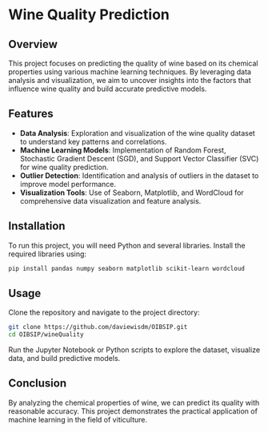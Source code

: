 # Wine Quality Prediction

## Overview
This project focuses on predicting the quality of wine based on its chemical properties using various machine learning techniques. By leveraging data analysis and visualization, we aim to uncover insights into the factors that influence wine quality and build accurate predictive models.

## Features
- **Data Analysis**: Exploration and visualization of the wine quality dataset to understand key patterns and correlations.
- **Machine Learning Models**: Implementation of Random Forest, Stochastic Gradient Descent (SGD), and Support Vector Classifier (SVC) for wine quality prediction.
- **Outlier Detection**: Identification and analysis of outliers in the dataset to improve model performance.
- **Visualization Tools**: Use of Seaborn, Matplotlib, and WordCloud for comprehensive data visualization and feature analysis.

## Installation
To run this project, you will need Python and several libraries. Install the required libraries using:

```sh
pip install pandas numpy seaborn matplotlib scikit-learn wordcloud
```

## Usage
Clone the repository and navigate to the project directory:

```sh
git clone https://github.com/daviewisdm/OIBSIP.git
cd OIBSIP/wineQuality
```

Run the Jupyter Notebook or Python scripts to explore the dataset, visualize data, and build predictive models.

## Conclusion
By analyzing the chemical properties of wine, we can predict its quality with reasonable accuracy. This project demonstrates the practical application of machine learning in the field of viticulture.
